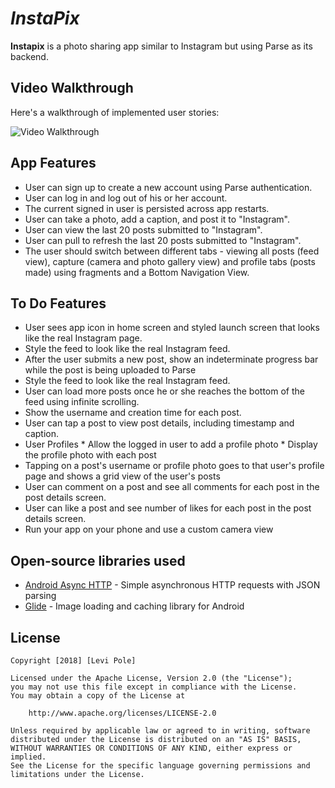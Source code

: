 
# *InstaPix*

**Instapix** is a photo sharing app similar to Instagram but using Parse as its backend.

## Video Walkthrough

Here's a walkthrough of implemented user stories:

<img src='https://github.com/leviwp48/InstaPix/blob/master/InstaPix2.gif' title='Video Walkthrough' width='' alt='Video Walkthrough' />

## App Features

* User can sign up to create a new account using Parse authentication.
* User can log in and log out of his or her account.
* The current signed in user is persisted across app restarts.
* User can take a photo, add a caption, and post it to "Instagram".
* User can view the last 20 posts submitted to "Instagram".
* User can pull to refresh the last 20 posts submitted to "Instagram".
* The user should switch between different tabs - viewing all posts (feed view), capture (camera and photo gallery view) and profile tabs (posts made) using fragments and a Bottom Navigation View. 

## To Do Features

* User sees app icon in home screen and styled launch screen that looks like the real Instagram page.
* Style the feed to look like the real Instagram feed. 
* After the user submits a new post, show an indeterminate progress bar while the post is being uploaded to Parse 
* Style the feed to look like the real Instagram feed.
* User can load more posts once he or she reaches the bottom of the feed using infinite scrolling.
* Show the username and creation time for each post.
* User can tap a post to view post details, including timestamp and caption.
* User Profiles
      * Allow the logged in user to add a profile photo
      * Display the profile photo with each post
* Tapping on a post's username or profile photo goes to that user's profile page and shows a grid view of the user's posts
* User can comment on a post and see all comments for each post in the post details screen.
* User can like a post and see number of likes for each post in the post details screen.
* Run your app on your phone and use a custom camera view

## Open-source libraries used

- [Android Async HTTP](https://github.com/loopj/android-async-http) - Simple asynchronous HTTP requests with JSON parsing
- [Glide](https://github.com/bumptech/glide) - Image loading and caching library for Android

## License

    Copyright [2018] [Levi Pole]

    Licensed under the Apache License, Version 2.0 (the "License");
    you may not use this file except in compliance with the License.
    You may obtain a copy of the License at

        http://www.apache.org/licenses/LICENSE-2.0

    Unless required by applicable law or agreed to in writing, software
    distributed under the License is distributed on an "AS IS" BASIS,
    WITHOUT WARRANTIES OR CONDITIONS OF ANY KIND, either express or implied.
    See the License for the specific language governing permissions and
    limitations under the License.
